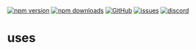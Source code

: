 [![npm version](https://img.shields.io/npm/v/@itrocks/uses?logo=npm)](https://www.npmjs.org/package/@itrocks/uses)
[![npm downloads](https://img.shields.io/npm/dm/@itrocks/uses)](https://www.npmjs.org/package/@itrocks/uses)
[![GitHub](https://img.shields.io/github/last-commit/itrocks-ts/uses?color=2dba4e&label=commit&logo=github)](https://github.com/itrocks-ts/uses)
[![issues](https://img.shields.io/github/issues/itrocks-ts/uses)](https://github.com/itrocks-ts/uses/issues)
[![discord](https://img.shields.io/discord/1314141024020467782?color=7289da&label=discord&logo=discord&logoColor=white)](https://25.re/ditr)

# uses
